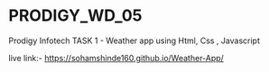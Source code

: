 # PRODIGY_WD_05
Prodigy Infotech TASK 1 - Weather app using Html, Css , Javascript

live link:- https://sohamshinde160.github.io/Weather-App/
